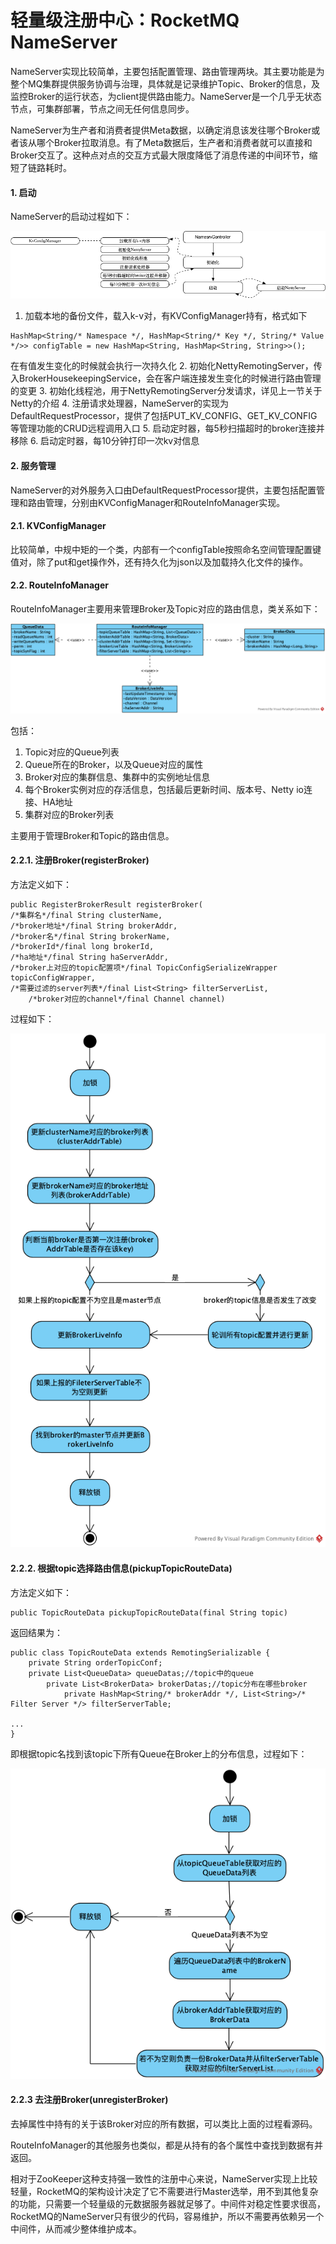 # 轻量级注册中心：RocketMQ NameServer


NameServer实现比较简单，主要包括配置管理、路由管理两块。其主要功能是为整个MQ集群提供服务协调与治理，具体就是记录维护Topic、Broker的信息，及监控Broker的运行状态，为client提供路由能力。NameServer是一个几乎无状态节点，可集群部署，节点之间无任何信息同步。

NameServer为生产者和消费者提供Meta数据，以确定消息该发往哪个Broker或者该从哪个Broker拉取消息。有了Meta数据后，生产者和消费者就可以直接和 Broker交互了。这种点对点的交互方式最大限度降低了消息传递的中间环节，缩短了链路耗时。

#### 1. 启动

NameServer的启动过程如下：

![](1.png)

1. 加载本地的备份文件，载入k-v对，有KVConfigManager持有，格式如下

```
HashMap<String/* Namespace */, HashMap<String/* Key */, String/* Value */>> configTable = new HashMap<String, HashMap<String, String>>();
```
在有值发生变化的时候就会执行一次持久化
2. 初始化NettyRemotingServer，传入BrokerHousekeepingService，会在客户端连接发生变化的时候进行路由管理的变更
3. 初始化线程池，用于NettyRemotingServer分发请求，详见上一节关于Netty的介绍
4. 注册请求处理器，NameServer的实现为DefaultRequestProcessor，提供了包括PUT_KV_CONFIG、GET_KV_CONFIG等管理功能的CRUD远程调用入口
5. 启动定时器，每5秒扫描超时的broker连接并移除
6. 启动定时器，每10分钟打印一次kv对信息

#### 2. 服务管理

NameServer的对外服务入口由DefaultRequestProcessor提供，主要包括配置管理和路由管理，分别由KVConfigManager和RouteInfoManager实现。

#### 2.1. KVConfigManager

比较简单，中规中矩的一个类，内部有一个configTable按照命名空间管理配置键值对，除了put和get操作外，还有持久化为json以及加载持久化文件的操作。

#### 2.2. RouteInfoManager

RouteInfoManager主要用来管理Broker及Topic对应的路由信息，类关系如下：

![2](2.png)

包括：

1. Topic对应的Queue列表
2. Queue所在的Broker，以及Queue对应的属性
3. Broker对应的集群信息、集群中的实例地址信息
4. 每个Broker实例对应的存活信息，包括最后更新时间、版本号、Netty io连接、HA地址
5. 集群对应的Broker列表

主要用于管理Broker和Topic的路由信息。

#### 2.2.1. 注册Broker(registerBroker)

方法定义如下：

```
public RegisterBrokerResult registerBroker(
/*集群名*/final String clusterName,
/*broker地址*/final String brokerAddr,
/*broker名*/final String brokerName,
/*brokerId*/final long brokerId,
/*ha地址*/final String haServerAddr,
/*broker上对应的topic配置项*/final TopicConfigSerializeWrapper topicConfigWrapper,
/*需要过滤的server列表*/final List<String> filterServerList,
    /*broker对应的channel*/final Channel channel)
```

过程如下：

![3](3.png)


#### 2.2.2. 根据topic选择路由信息(pickupTopicRouteData)

方法定义如下：

```
public TopicRouteData pickupTopicRouteData(final String topic)
```

返回结果为：

```
public class TopicRouteData extends RemotingSerializable {
    private String orderTopicConf;
    private List<QueueData> queueDatas;//topic中的queue
        private List<BrokerData> brokerDatas;//topic分布在哪些broker
            private HashMap<String/* brokerAddr */, List<String>/* Filter Server */> filterServerTable;

...
}
```

即根据topic名找到该topic下所有Queue在Broker上的分布信息，过程如下：

![4](4.png)

#### 2.2.3 去注册Broker(unregisterBroker)

去掉属性中持有的关于该Broker对应的所有数据，可以类比上面的过程看源码。

RouteInfoManager的其他服务也类似，都是从持有的各个属性中查找到数据有并返回。

相对于ZooKeeper这种支持强一致性的注册中心来说，NameServer实现上比较轻量，RocketMQ的架构设计决定了它不需要进行Master选举，用不到其他复杂的功能，只需要一个轻量级的元数据服务器就足够了。中间件对稳定性要求很高，RocketMQ的NameServer只有很少的代码，容易维护，所以不需要再依赖另一个中间件，从而减少整体维护成本。

